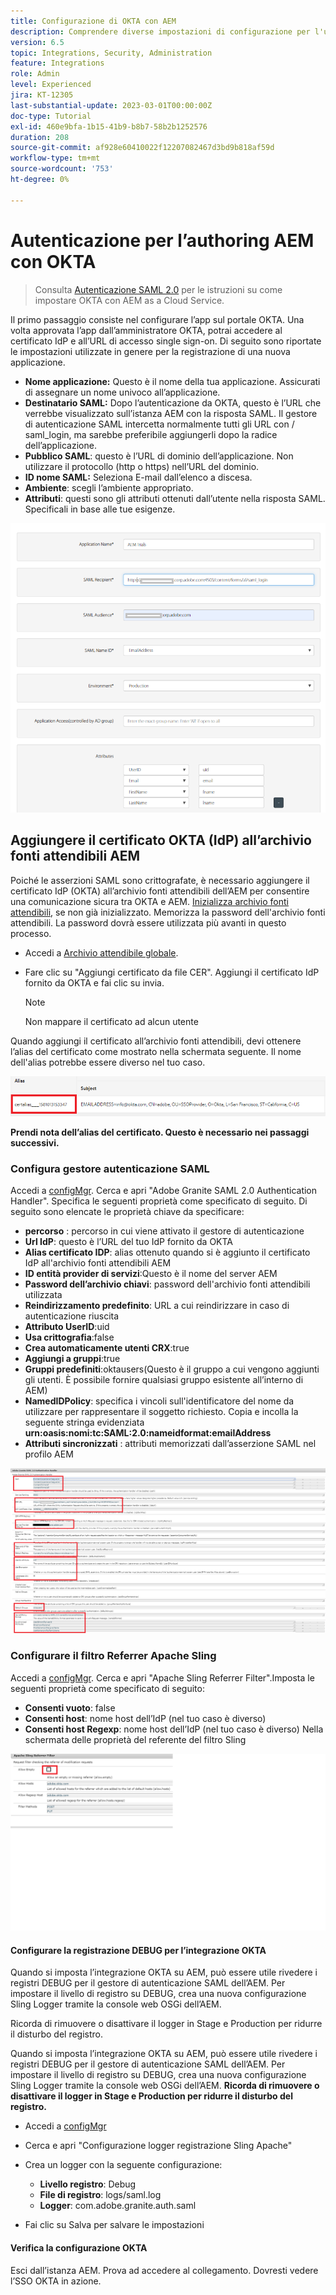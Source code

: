 ```yaml
---
title: Configurazione di OKTA con AEM
description: Comprendere diverse impostazioni di configurazione per l'utilizzo del Single Sign-On con OKTA.
version: 6.5
topic: Integrations, Security, Administration
feature: Integrations
role: Admin
level: Experienced
jira: KT-12305
last-substantial-update: 2023-03-01T00:00:00Z
doc-type: Tutorial
exl-id: 460e9bfa-1b15-41b9-b8b7-58b2b1252576
duration: 208
source-git-commit: af928e60410022f12207082467d3bd9b818af59d
workflow-type: tm+mt
source-wordcount: '753'
ht-degree: 0%

---
```


# Autenticazione per l’authoring AEM con OKTA

> Consulta [Autenticazione SAML 2.0](https://experienceleague.adobe.com/docs/experience-manager-learn/cloud-service/authentication/saml-2-0.html?lang=it) per le istruzioni su come impostare OKTA con AEM as a Cloud Service.

Il primo passaggio consiste nel configurare l’app sul portale OKTA. Una volta approvata l’app dall’amministratore OKTA, potrai accedere al certificato IdP e all’URL di accesso single sign-on. Di seguito sono riportate le impostazioni utilizzate in genere per la registrazione di una nuova applicazione.

* **Nome applicazione:** Questo è il nome della tua applicazione. Assicurati di assegnare un nome univoco all’applicazione.
* **Destinatario SAML:** Dopo l’autenticazione da OKTA, questo è l’URL che verrebbe visualizzato sull’istanza AEM con la risposta SAML. Il gestore di autenticazione SAML intercetta normalmente tutti gli URL con / saml_login, ma sarebbe preferibile aggiungerli dopo la radice dell’applicazione.
* **Pubblico SAML**: questo è l’URL di dominio dell’applicazione. Non utilizzare il protocollo (http o https) nell’URL del dominio.
* **ID nome SAML:** Seleziona E-mail dall’elenco a discesa.
* **Ambiente**: scegli l’ambiente appropriato.
* **Attributi**: questi sono gli attributi ottenuti dall’utente nella risposta SAML. Specificali in base alle tue esigenze.


![applicazione okta](assets/okta-app-settings-blurred.PNG)


## Aggiungere il certificato OKTA (IdP) all’archivio fonti attendibili AEM

Poiché le asserzioni SAML sono crittografate, è necessario aggiungere il certificato IdP (OKTA) all’archivio fonti attendibili dell’AEM per consentire una comunicazione sicura tra OKTA e AEM.
[Inizializza archivio fonti attendibili](http://localhost:4502/libs/granite/security/content/truststore.html), se non già inizializzato.
Memorizza la password dell&#39;archivio fonti attendibili. La password dovrà essere utilizzata più avanti in questo processo.

* Accedi a [Archivio attendibile globale](http://localhost:4502/libs/granite/security/content/truststore.html).
* Fare clic su &quot;Aggiungi certificato da file CER&quot;. Aggiungi il certificato IdP fornito da OKTA e fai clic su invia.

  >[!NOTE]
  >
  >Non mappare il certificato ad alcun utente

Quando aggiungi il certificato all’archivio fonti attendibili, devi ottenere l’alias del certificato come mostrato nella schermata seguente. Il nome dell&#39;alias potrebbe essere diverso nel tuo caso.

![Alias del certificato](assets/cert-alias.PNG)

**Prendi nota dell’alias del certificato. Questo è necessario nei passaggi successivi.**

### Configura gestore autenticazione SAML

Accedi a [configMgr](http://localhost:4502/system/console/configMgr).
Cerca e apri &quot;Adobe Granite SAML 2.0 Authentication Handler&quot;.
Specifica le seguenti proprietà come specificato di seguito. Di seguito sono elencate le proprietà chiave da specificare:

* **percorso** : percorso in cui viene attivato il gestore di autenticazione
* **Url IdP**: questo è l’URL del tuo IdP fornito da OKTA
* **Alias certificato IDP**: alias ottenuto quando si è aggiunto il certificato IdP all&#39;archivio fonti attendibili AEM
* **ID entità provider di servizi**:Questo è il nome del server AEM
* **Password dell’archivio chiavi**: password dell&#39;archivio fonti attendibili utilizzata
* **Reindirizzamento predefinito**: URL a cui reindirizzare in caso di autenticazione riuscita
* **Attributo UserID**:uid
* **Usa crittografia**:false
* **Crea automaticamente utenti CRX**:true
* **Aggiungi a gruppi**:true
* **Gruppi predefiniti**:oktausers(Questo è il gruppo a cui vengono aggiunti gli utenti. È possibile fornire qualsiasi gruppo esistente all’interno di AEM)
* **NamedIDPolicy**: specifica i vincoli sull&#39;identificatore del nome da utilizzare per rappresentare il soggetto richiesto. Copia e incolla la seguente stringa evidenziata **urn:oasis:nomi:tc:SAML:2.0:nameidformat:emailAddress**
* **Attributi sincronizzati** : attributi memorizzati dall’asserzione SAML nel profilo AEM

![saml-authentication-handler](assets/saml-authentication-settings-blurred.PNG)

### Configurare il filtro Referrer Apache Sling

Accedi a [configMgr](http://localhost:4502/system/console/configMgr).
Cerca e apri &quot;Apache Sling Referrer Filter&quot;.Imposta le seguenti proprietà come specificato di seguito:

* **Consenti vuoto**: false
* **Consenti host**: nome host dell’IdP (nel tuo caso è diverso)
* **Consenti host Regexp**: nome host dell’IdP (nel tuo caso è diverso) Nella schermata delle proprietà del referente del filtro Sling

![referrer-filter](assets/okta-referrer.png)

#### Configurare la registrazione DEBUG per l’integrazione OKTA

Quando si imposta l’integrazione OKTA su AEM, può essere utile rivedere i registri DEBUG per il gestore di autenticazione SAML dell’AEM. Per impostare il livello di registro su DEBUG, crea una nuova configurazione Sling Logger tramite la console web OSGi dell’AEM.

Ricorda di rimuovere o disattivare il logger in Stage e Production per ridurre il disturbo del registro.

Quando si imposta l’integrazione OKTA su AEM, può essere utile rivedere i registri DEBUG per il gestore di autenticazione SAML dell’AEM. Per impostare il livello di registro su DEBUG, crea una nuova configurazione Sling Logger tramite la console web OSGi dell’AEM.
**Ricorda di rimuovere o disattivare il logger in Stage e Production per ridurre il disturbo del registro.**
* Accedi a [configMgr](http://localhost:4502/system/console/configMgr)

* Cerca e apri &quot;Configurazione logger registrazione Sling Apache&quot;
* Crea un logger con la seguente configurazione:
   * **Livello registro**: Debug
   * **File di registro**: logs/saml.log
   * **Logger**: com.adobe.granite.auth.saml
* Fai clic su Salva per salvare le impostazioni

#### Verifica la configurazione OKTA

Esci dall’istanza AEM. Prova ad accedere al collegamento. Dovresti vedere l’SSO OKTA in azione.
